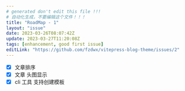 ```yaml
---
# generated don't edit this file !!!
# 自动化生成，不要编辑这个文件！！！
title: "RoadMap - 1"
layout: "issue"
date: 2023-03-26T08:07:42Z
update: 2023-03-27T11:20:08Z
tags: [enhancement, good first issue]
editLink: "https://github.com/fzdwx/vitepress-blog-theme/issues/2"
---
```


- [x] 文章排序
- [x] 文章 头图显示
- [x] cli 工具 支持创建模板
